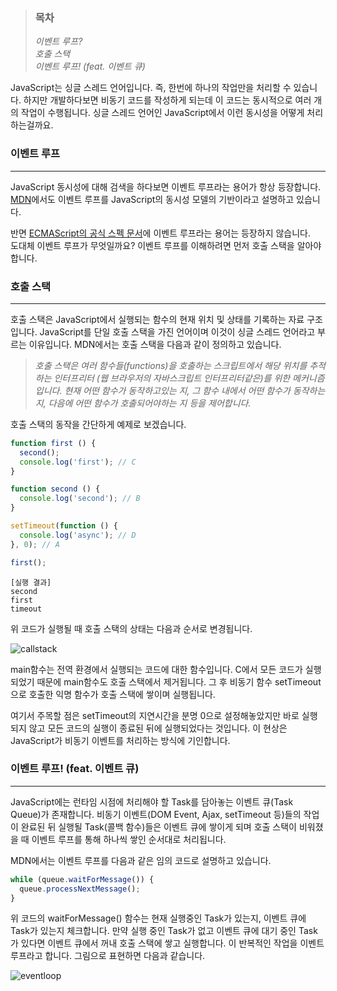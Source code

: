 
> ### 목차
>*이벤트 루프?*  
>*호출 스택*  
>*이벤트 루프! (feat. 이벤트 큐)*  

JavaScript는 싱글 스레드 언어입니다. 즉, 한번에 하나의 작업만을 처리할 수 있습니다.
하지만 개발하다보면 비동기 코드를 작성하게 되는데 이 코드는 동시적으로 여러 개의 작업이 수행됩니다. 싱글 스레드 언어인 JavaScript에서 이런 동시성을 어떻게 처리하는걸까요.


### 이벤트 루프
***
JavaScript 동시성에 대해 검색을 하다보면 이벤트 루프라는 용어가 항상 등장합니다.  
[MDN](https://developer.mozilla.org/en-US/docs/Web/JavaScript/EventLoop)에서도 이벤트 루프를 JavaScript의 동시성 모델의 기반이라고 설명하고 있습니다.

반면 [ECMAScript의 공식 스펙 문서](https://www.ecma-international.org/ecma-262/10.0/index.html)에 이벤트 루프라는 용어는 등장하지 않습니다.  
도대체 이벤트 루프가 무엇일까요? 이벤트 루프를 이해하려면 먼저 호출 스택을 알아야 합니다.

### 호출 스택
***
호출 스택은 JavaScript에서 실행되는 함수의 현재 위치 및 상태를 기록하는 자료 구조입니다.
JavaScript를 단일 호출 스택을 가진 언어이며 이것이 싱글 스레드 언어라고 부르는 이유입니다.
MDN에서는 호출 스택을 다음과 같이 정의하고 있습니다.
> *호출 스택은 여러 함수들(functions)을 호출하는 스크립트에서 해당 위치를 추적하는 인터프리터 (웹 브라우저의 자바스크립트 인터프리터같은)를 위한 메커니즘입니다. 현재 어떤 함수가 동작하고있는 지, 그 함수 내에서 어떤 함수가 동작하는 지, 다음에 어떤 함수가 호출되어야하는 지 등을 제어합니다.*

호출 스택의 동작을 간단하게 예제로 보겠습니다.
```javascript
function first () {
  second();
  console.log('first'); // C
}

function second () {
  console.log('second'); // B
}

setTimeout(function () {
  console.log('async'); // D
}, 0); // A

first();
```
```
[실행 결과]
second
first
timeout
```
위 코드가 실행될 때 호출 스택의 상태는 다음과 순서로 변경됩니다.

![callstack](https://user-images.githubusercontent.com/48500660/66096893-6367ff00-e5d7-11e9-9b33-dbae81d84a1b.png)


main함수는 전역 환경에서 실행되는 코드에 대한 함수입니다.
C에서 모든 코드가 실행되었기 때문에 main함수도 호출 스택에서 제거됩니다.
그 후 비동기 함수 setTimeout으로 호출한 익명 함수가 호출 스택에 쌓이며 실행됩니다.

여기서 주목할 점은 setTimeout의 지연시간을 분명 0으로 설정해놓았지만 바로 실행되지 않고 모든 코드의 실행이 종료된 뒤에 실행되었다는 것입니다. 이 현상은 JavaScript가 비동기 이벤트를 처리하는 방식에 기인합니다.

### 이벤트 루프! (feat. 이벤트 큐)
***
JavaScript에는 런타임 시점에 처리해야 할 Task를 담아놓는 이벤트 큐(Task Queue)가 존재합니다.
비동기 이벤트(DOM Event, Ajax, setTimeout 등)들의 작업이 완료된 뒤 실행될 Task(콜백 함수)들은 이벤트 큐에 쌓이게 되며 호출 스택이 비워졌을 때 이벤트 루프를 통해 하나씩 쌓인 순서대로 처리됩니다.

MDN에서는 이벤트 루프를 다음과 같은 임의 코드로 설명하고 있습니다.
```javascript
while (queue.waitForMessage()) {
  queue.processNextMessage();
}
```
위 코드의 waitForMessage() 함수는 현재 실행중인 Task가 있는지, 이벤트 큐에 Task가 있는지 체크합니다. 만약 실행 중인 Task가 없고 이벤트 큐에 대기 중인 Task가 있다면 이벤트 큐에서 꺼내 호출 스택에 쌓고 실행합니다. 이 반복적인 작업을 이벤트 루프라고 합니다. 그림으로 표현하면 다음과 같습니다.

![eventloop](https://user-images.githubusercontent.com/48500660/66096899-67941c80-e5d7-11e9-8f7c-175788e29327.png)
